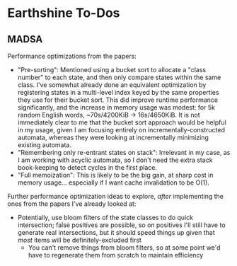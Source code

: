 # Earthshine To-Dos

## MADSA
Performance optimizations from the papers:
- "Pre-sorting": Mentioned using a bucket sort to allocate a "class number" to
  each state, and then only compare states within the same class.
  I've somewhat already done an equivalent optimization by registering states
  in a multi-level index keyed by the same properties they use for their bucket
  sort. This did improve runtime performance significantly, and the increase in
  memory usage was modest: for 5k random English words, ~70s/4200KiB ->
  16s/4650KiB.
  It is not immediately clear to me that the bucket sort approach would be
  helpful in my usage, given I am focusing entirely on
  incrementally-constructed automata, whereas they were looking at
  incrementally minimizing existing automata.
- "Remembering only re-entrant states on stack": Irrelevant in my case, as I am
  working with acyclic automata, so I don't need the extra stack book-keeping
  to detect cycles in the first place.
- "Full memoization": This is likely to be the big gain, at sharp cost in
  memory usage... especially if I want cache invalidation to be O(1).

Further performance optimization ideas to explore, *after* implementing the
ones from the papers I've already looked at:
- Potentially, use bloom filters of the state classes to do quick intersection;
  false positives are possible, so on positives I'll still have to generate
  real intersections, but it should speed things up given that *most* items
  will be definitely-excluded first
    - You can't remove things from bloom filters, so at some point we'd have to
      regenerate them from scratch to maintain efficiency
